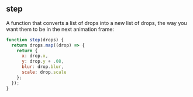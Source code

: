 ## step

A function that converts a list of drops into a new list of drops, the way you want them to be in the next animation frame:

```js
function step(drops) {
  return drops.map((drop) => {
    return {
      x: drop.x,
      y: drop.y + .08,
      blur: drop.blur,
      scale: drop.scale
    };
  });
}
```
